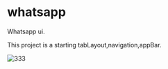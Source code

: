 # whatsapp

Whatsapp ui.

This project is a starting tabLayout,navigation,appBar.

![333](https://user-images.githubusercontent.com/17021588/181043375-00372dfb-0fff-434b-baca-dd6aa3ce9062.jpg)
